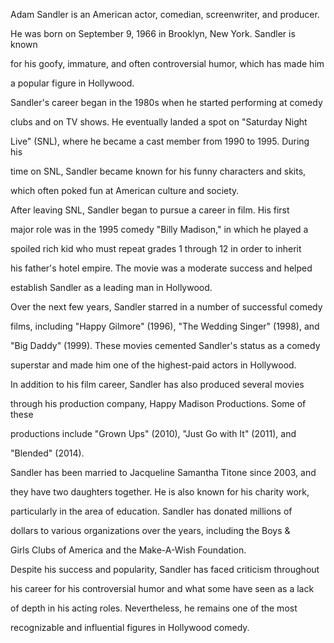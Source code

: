 Adam Sandler is an American actor, comedian, screenwriter, and producer. 

He was born on September 9, 1966 in Brooklyn, New York. Sandler is known 

for his goofy, immature, and often controversial humor, which has made him

a popular figure in Hollywood.

  

Sandler's career began in the 1980s when he started performing at comedy 

clubs and on TV shows. He eventually landed a spot on "Saturday Night 

Live" (SNL), where he became a cast member from 1990 to 1995. During his 

time on SNL, Sandler became known for his funny characters and skits, 

which often poked fun at American culture and society.

  

After leaving SNL, Sandler began to pursue a career in film. His first 

major role was in the 1995 comedy "Billy Madison," in which he played a 

spoiled rich kid who must repeat grades 1 through 12 in order to inherit 

his father's hotel empire. The movie was a moderate success and helped 

establish Sandler as a leading man in Hollywood.

  

Over the next few years, Sandler starred in a number of successful comedy 

films, including "Happy Gilmore" (1996), "The Wedding Singer" (1998), and 

"Big Daddy" (1999). These movies cemented Sandler's status as a comedy 

superstar and made him one of the highest-paid actors in Hollywood.

  

In addition to his film career, Sandler has also produced several movies 

through his production company, Happy Madison Productions. Some of these 

productions include "Grown Ups" (2010), "Just Go with It" (2011), and 

"Blended" (2014).

  

Sandler has been married to Jacqueline Samantha Titone since 2003, and 

they have two daughters together. He is also known for his charity work, 

particularly in the area of education. Sandler has donated millions of 

dollars to various organizations over the years, including the Boys & 

Girls Clubs of America and the Make-A-Wish Foundation.

  

Despite his success and popularity, Sandler has faced criticism throughout

his career for his controversial humor and what some have seen as a lack 

of depth in his acting roles. Nevertheless, he remains one of the most 

recognizable and influential figures in Hollywood comedy.